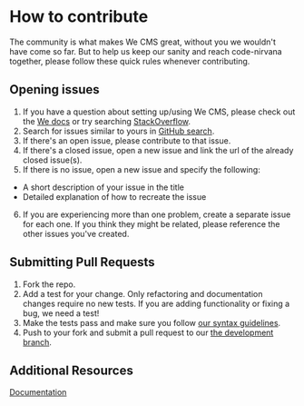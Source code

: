 # How to contribute
The community is what makes We CMS great, without you we wouldn't have come so far. But to help us keep our sanity and reach code-nirvana together, please follow these quick rules whenever contributing.


## Opening issues
1. If you have a question about setting up/using We CMS, please check out the [We docs](https://github.com/we-cms/we/blob/master/DOCUMENTATION.md) or try searching  [StackOverflow](http://stackoverflow.com/questions/tagged/we-cms).
2. Search for issues similar to yours in [GitHub search](https://github.com/we-cms/we/search?type=Issues). 
3. If there's an open issue, please contribute to that issue.
4. If there's a closed issue, open a new issue and link the url of the already closed issue(s).
5. If there is no issue, open a new issue and specify the following:
  - A short description of your issue in the title
  - Detailed explanation of how to recreate the issue
6. If you are experiencing more than one problem, create a separate issue for each one. If you think they might be related, please reference the other issues you've created.



## Submitting Pull Requests
1. Fork the repo.
2. Add a test for your change. Only refactoring and documentation changes require no new tests. If you are adding functionality or fixing a bug, we need a test!
4. Make the tests pass and make sure you follow [our syntax guidelines](https://github.com/we-cms/we/blob/master/.jshintrc).
5. Push to your fork and submit a pull request to our [the development branch](https://github.com/we-cms/we/tree/development).


## Additional Resources
[Documentation](https://github.com/we-cms/we/blob/master/DOCUMENTATION.md)
